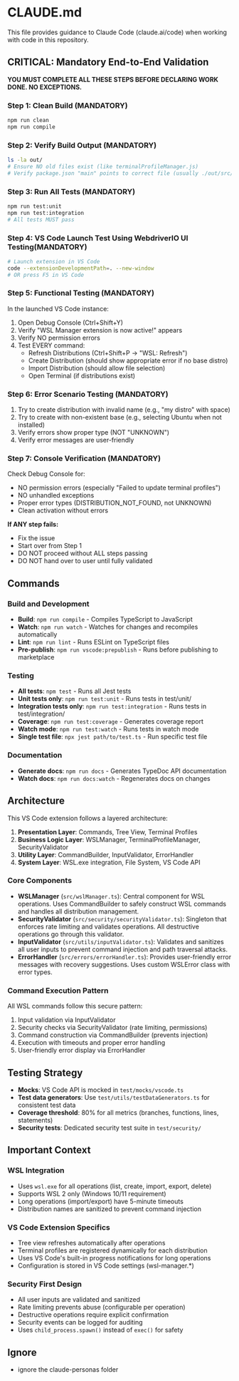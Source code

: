 # CLAUDE.md

This file provides guidance to Claude Code (claude.ai/code) when working with code in this repository.

## CRITICAL: Mandatory End-to-End Validation

**YOU MUST COMPLETE ALL THESE STEPS BEFORE DECLARING WORK DONE. NO EXCEPTIONS.**

### Step 1: Clean Build (MANDATORY)
```bash
npm run clean
npm run compile
```

### Step 2: Verify Build Output (MANDATORY)
```bash
ls -la out/
# Ensure NO old files exist (like terminalProfileManager.js)
# Verify package.json "main" points to correct file (usually ./out/src/extension.js)
```

### Step 3: Run All Tests (MANDATORY)
```bash
npm run test:unit
npm run test:integration
# All tests MUST pass
```

### Step 4: VS Code Launch Test Using WebdriverIO UI Testing(MANDATORY)
```bash
# Launch extension in VS Code
code --extensionDevelopmentPath=. --new-window
# OR press F5 in VS Code
```

### Step 5: Functional Testing (MANDATORY)
In the launched VS Code instance:
1. Open Debug Console (Ctrl+Shift+Y)
2. Verify "WSL Manager extension is now active!" appears
3. Verify NO permission errors
4. Test EVERY command:
   - Refresh Distributions (Ctrl+Shift+P → "WSL: Refresh")
   - Create Distribution (should show appropriate error if no base distro)
   - Import Distribution (should allow file selection)
   - Open Terminal (if distributions exist)

### Step 6: Error Scenario Testing (MANDATORY)
1. Try to create distribution with invalid name (e.g., "my distro" with space)
2. Try to create with non-existent base (e.g., selecting Ubuntu when not installed)
3. Verify errors show proper type (NOT "UNKNOWN")
4. Verify error messages are user-friendly

### Step 7: Console Verification (MANDATORY)
Check Debug Console for:
- NO permission errors (especially "Failed to update terminal profiles")
- NO unhandled exceptions
- Proper error types (DISTRIBUTION_NOT_FOUND, not UNKNOWN)
- Clean activation without errors

**If ANY step fails:** 
- Fix the issue
- Start over from Step 1
- DO NOT proceed without ALL steps passing
- DO NOT hand over to user until fully validated

## Commands

### Build and Development
- **Build**: `npm run compile` - Compiles TypeScript to JavaScript
- **Watch**: `npm run watch` - Watches for changes and recompiles automatically
- **Lint**: `npm run lint` - Runs ESLint on TypeScript files
- **Pre-publish**: `npm run vscode:prepublish` - Runs before publishing to marketplace

### Testing
- **All tests**: `npm test` - Runs all Jest tests
- **Unit tests only**: `npm run test:unit` - Runs tests in test/unit/
- **Integration tests only**: `npm run test:integration` - Runs tests in test/integration/
- **Coverage**: `npm run test:coverage` - Generates coverage report
- **Watch mode**: `npm run test:watch` - Runs tests in watch mode
- **Single test file**: `npx jest path/to/test.ts` - Run specific test file

### Documentation
- **Generate docs**: `npm run docs` - Generates TypeDoc API documentation
- **Watch docs**: `npm run docs:watch` - Regenerates docs on changes

## Architecture

This VS Code extension follows a layered architecture:

1. **Presentation Layer**: Commands, Tree View, Terminal Profiles
2. **Business Logic Layer**: WSLManager, TerminalProfileManager, SecurityValidator
3. **Utility Layer**: CommandBuilder, InputValidator, ErrorHandler
4. **System Layer**: WSL.exe integration, File System, VS Code API

### Core Components

- **WSLManager** (`src/wslManager.ts`): Central component for WSL operations. Uses CommandBuilder to safely construct WSL commands and handles all distribution management.
- **SecurityValidator** (`src/security/securityValidator.ts`): Singleton that enforces rate limiting and validates operations. All destructive operations go through this validator.
- **InputValidator** (`src/utils/inputValidator.ts`): Validates and sanitizes all user inputs to prevent command injection and path traversal attacks.
- **ErrorHandler** (`src/errors/errorHandler.ts`): Provides user-friendly error messages with recovery suggestions. Uses custom WSLError class with error types.

### Command Execution Pattern

All WSL commands follow this secure pattern:
1. Input validation via InputValidator
2. Security checks via SecurityValidator (rate limiting, permissions)
3. Command construction via CommandBuilder (prevents injection)
4. Execution with timeouts and proper error handling
5. User-friendly error display via ErrorHandler

## Testing Strategy

- **Mocks**: VS Code API is mocked in `test/mocks/vscode.ts`
- **Test data generators**: Use `test/utils/testDataGenerators.ts` for consistent test data
- **Coverage threshold**: 80% for all metrics (branches, functions, lines, statements)
- **Security tests**: Dedicated security test suite in `test/security/`

## Important Context

### WSL Integration
- Uses `wsl.exe` for all operations (list, create, import, export, delete)
- Supports WSL 2 only (Windows 10/11 requirement)
- Long operations (import/export) have 5-minute timeouts
- Distribution names are sanitized to prevent command injection

### VS Code Extension Specifics
- Tree view refreshes automatically after operations
- Terminal profiles are registered dynamically for each distribution
- Uses VS Code's built-in progress notifications for long operations
- Configuration is stored in VS Code settings (wsl-manager.*)

### Security First Design
- All user inputs are validated and sanitized
- Rate limiting prevents abuse (configurable per operation)
- Destructive operations require explicit confirmation
- Security events can be logged for auditing
- Uses `child_process.spawn()` instead of `exec()` for safety

## Ignore

- ignore the claude-personas folder